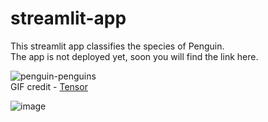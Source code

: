 # streamlit-app
This streamlit app classifies the species of Penguin.<br/>
The app is not deployed yet, soon you will find the link here.
<br/>


![penguin-penguins](https://user-images.githubusercontent.com/90775147/209944922-db51a241-ba6d-483d-8675-6df4ae22abe0.gif)<br/>
GIF credit - [Tensor](https://tenor.com/view/penguin-penguins-penguin-love-penguin-hug-slapping-gif-24271495) 


![image](https://user-images.githubusercontent.com/90775147/209944667-2f5c18de-6785-4fbc-bfe9-8b86b734b80c.png)
